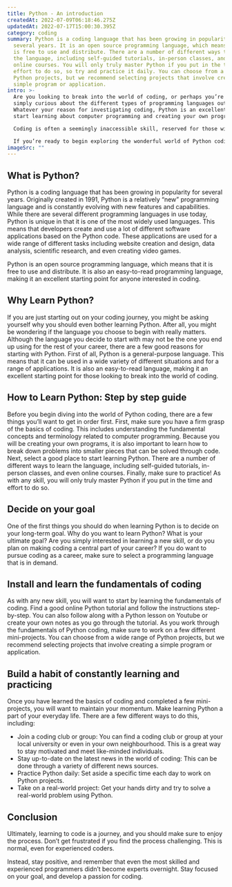 ```yaml
---
title: Python - An introduction
createdAt: 2022-07-09T06:18:46.275Z
updatedAt: 2022-07-17T15:00:30.395Z
category: coding
summary: Python is a coding language that has been growing in popularity for
  several years. It is an open source programming language, which means that it
  is free to use and distribute. There are a number of different ways to learn
  the language, including self-guided tutorials, in-person classes, and even
  online courses. You will only truly master Python if you put in the time and
  effort to do so, so try and practice it daily. You can choose from a range of
  Python projects, but we recommend selecting projects that involve creating a
  simple program or application.
intro: >-
  Are you looking to break into the world of coding, or perhaps you’re
  simply curious about the different types of programming languages out there.
  Whatever your reason for investigating coding, Python is an excellent place to
  start learning about computer programming and creating your own programs.

  Coding is often a seemingly inaccessible skill, reserved for those with a knack for mathematics or sciences. However, learning to code isn’t as difficult as it might initially seem. In fact, even if you have no background in STEM fields (science, technology, engineering and mathematics), you can still master the basics of coding. The key is finding the right resources and a step-by-step learning process that doesn’t feel like a burdensome chore. 

  If you’re ready to begin exploring the wonderful world of Python coding, read on to learn more.
imageSrc: ""
---
```


## What is Python?

Python is a coding language that has been growing in popularity for several years. Originally created in 1991, Python is a relatively “new” programming language and is constantly evolving with new features and capabilities.
While there are several different programming languages in use today, Python is unique in that it is one of the most widely used languages. This means that developers create and use a lot of different software applications based on the Python code. These applications are used for a wide range of different tasks including website creation and design, data analysis, scientific research, and even creating video games.

Python is an open source programming language, which means that it is free to use and distribute. It is also an easy-to-read programming language, making it an excellent starting point for anyone interested in coding.

## Why Learn Python?

If you are just starting out on your coding journey, you might be asking yourself why you should even bother learning Python. After all, you might be wondering if the language you choose to begin with really matters.
Although the language you decide to start with may not be the one you end up using for the rest of your career, there are a few good reasons for starting with Python. First of all, Python is a general-purpose language. This means that it can be used in a wide variety of different situations and for a range of applications. It is also an easy-to-read language, making it an excellent starting point for those looking to break into the world of coding.

## How to Learn Python: Step by step guide

Before you begin diving into the world of Python coding, there are a few things you’ll want to get in order first.
First, make sure you have a firm grasp of the basics of coding. This includes understanding the fundamental concepts and terminology related to computer programming. Because you will be creating your own programs, it is also important to learn how to break down problems into smaller pieces that can be solved through code.
Next, select a good place to start learning Python. There are a number of different ways to learn the language, including self-guided tutorials, in-person classes, and even online courses.
Finally, make sure to practice! As with any skill, you will only truly master Python if you put in the time and effort to do so.

## Decide on your goal

One of the first things you should do when learning Python is to decide on your long-term goal.
Why do you want to learn Python? What is your ultimate goal? Are you simply interested in learning a new skill, or do you plan on making coding a central part of your career? If you do want to pursue coding as a career, make sure to select a programming language that is in demand.

## Install and learn the fundamentals of coding

As with any new skill, you will want to start by learning the fundamentals of coding. Find a good online Python tutorial and follow the instructions step-by-step.
You can also follow along with a Python lesson on Youtube or create your own notes as you go through the tutorial.
As you work through the fundamentals of Python coding, make sure to work on a few different mini-projects. You can choose from a wide range of Python projects, but we recommend selecting projects that involve creating a simple program or application.

## Build a habit of constantly learning and practicing

Once you have learned the basics of coding and completed a few mini-projects, you will want to maintain your momentum. Make learning Python a part of your everyday life. There are a few different ways to do this, including:

- Join a coding club or group: You can find a coding club or group at your local university or even in your own neighbourhood. This is a great way to stay motivated and meet like-minded individuals.
- Stay up-to-date on the latest news in the world of coding: This can be done through a variety of different news sources.
- Practice Python daily: Set aside a specific time each day to work on Python projects.
- Take on a real-world project: Get your hands dirty and try to solve a real-world problem using Python.

## Conclusion

Ultimately, learning to code is a journey, and you should make sure to enjoy the process. Don’t get frustrated if you find the process challenging. This is normal, even for experienced coders.

Instead, stay positive, and remember that even the most skilled and experienced programmers didn’t become experts overnight. Stay focused on your goal, and develop a passion for coding.
